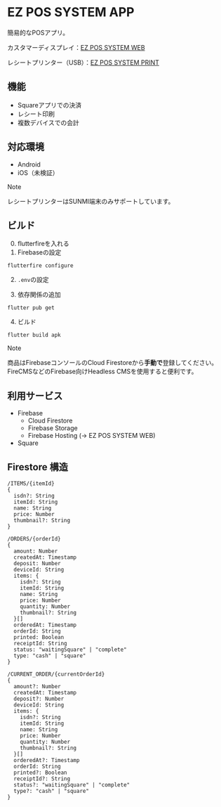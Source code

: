 # EZ POS SYSTEM APP

簡易的なPOSアプリ。

カスタマーディスプレイ：[EZ POS SYSTEM WEB](https://github.com/opera7133/ez_pos_system_web)

レシートプリンター（USB）：[EZ POS SYSTEM PRINT](https://github.com/opera7133/ez_pos_system_print)

## 機能

- Squareアプリでの決済
- レシート印刷
- 複数デバイスでの会計

## 対応環境

- Android
- iOS（未検証）

> [!NOTE]
> レシートプリンターはSUNMI端末のみサポートしています。

## ビルド

0. flutterfireを入れる
1. Firebaseの設定

```shell
flutterfire configure
```

2. `.env`の設定

3. 依存関係の追加

```shell
flutter pub get
```

4. ビルド

```shell
flutter build apk
```

> [!NOTE]
> 商品はFirebaseコンソールのCloud Firestoreから**手動で**登録してください。
> FireCMSなどのFirebase向けHeadless CMSを使用すると便利です。

## 利用サービス

- Firebase
  - Cloud Firestore
  - Firebase Storage
  - Firebase Hosting (-> EZ POS SYSTEM WEB)
- Square

## Firestore 構造

```plain
/ITEMS/{itemId}
{
  isdn?: String
  itemId: String
  name: String
  price: Number
  thumbnail?: String
}

/ORDERS/{orderId}
{
  amount: Number
  createdAt: Timestamp
  deposit: Number
  deviceId: String
  items: {
    isdn?: String
    itemId: String
    name: String
    price: Number
    quantity: Number
    thumbnail?: String
  }[]
  orderedAt: Timestamp
  orderId: String
  printed: Boolean
  receiptId: String
  status: "waitingSquare" | "complete"
  type: "cash" | "square"
}

/CURRENT_ORDER/{currentOrderId}
{
  amount?: Number
  createdAt: Timestamp
  deposit?: Number
  deviceId: String
  items: {
    isdn?: String
    itemId: String
    name: String
    price: Number
    quantity: Number
    thumbnail?: String
  }[]
  orderedAt?: Timestamp
  orderId: String
  printed?: Boolean
  receiptId?: String
  status?: "waitingSquare" | "complete"
  type?: "cash" | "square"
}
```
